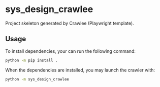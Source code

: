 # sys_design_crawlee

Project skeleton generated by Crawlee (Playwright template).

## Usage

To install dependencies, your can run the following command:

```sh
python -m pip install .
```

When the dependencies are installed, you may launch the crawler with:

```sh
python -m sys_design_crawlee
```


